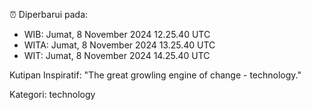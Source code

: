 ⏰ Diperbarui pada:
- WIB: Jumat, 8 November 2024 12.25.40 UTC
- WITA: Jumat, 8 November 2024 13.25.40 UTC
- WIT: Jumat, 8 November 2024 14.25.40 UTC

Kutipan Inspiratif:
"The great growling engine of change - technology."


Kategori: technology


